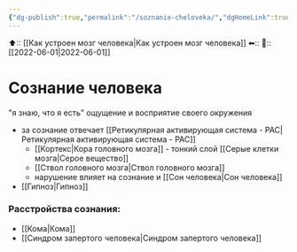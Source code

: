 ```yaml
---
{"dg-publish":true,"permalink":"/soznanie-cheloveka/","dgHomeLink":true,"dgPassFrontmatter":false}
---
```



⬆:: [[Как устроен мозг человека|Как устроен мозг человека]]
⬅::
📅:: [[2022-06-01|2022-06-01]]

# Сознание человека
"я знаю, что я есть"
ощущение и восприятие своего окружения
- за сознание отвечает [[Ретикулярная активирующая система - РАС|Ретикулярная активирующая система - РАС]] 
	- [[Кортекс|Кора головного мозга]] - тонкий слой [[Серые клетки мозга|Серое вещество]]
	- [[Ствол головного мозга|Ствол головного мозга]]
	- нарушение влияет на сознание и [[Сон человека|Сон человека]] 
- [[Гипноз|Гипноз]]


### **Расстройства сознания:**
- [[Кома|Кома]]
- [[Синдром запертого человека|Синдром запертого человека]]

